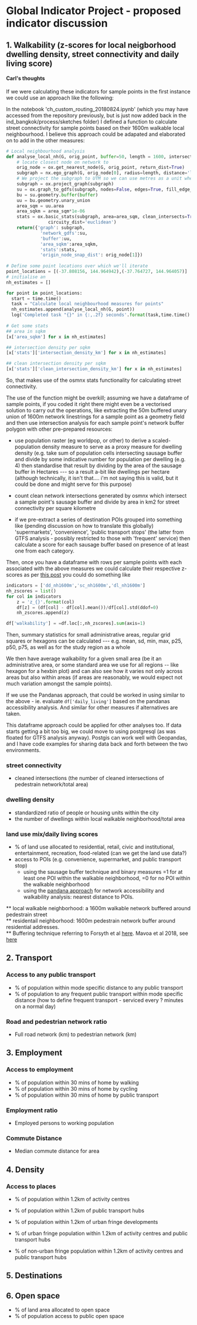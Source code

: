 # Global Indicator Project - proposed indicator discussion

## 1. Walkability (z-scores for local neigborhood dwelling density, street connectivity and daily living score) 
#### Carl's thoughts
If we were calculating these indicators for sample points in the first instance we could use an approach like the following:

In the notebook 'ch_custom_routing_20180824.ipynb' (which you may have accessed from the repository previously, but is just now added back in the ind_bangkok/process/sketches folder) I defined a function to calculate street connectivity for sample points based on their 1600m walkable local neighbourhood.  I believe this approach could be adapated and elaborated on to add in the other measures:

```python
# Local neighbourhood analysis
def analyse_local_nh(G, orig_point, buffer=50, length = 1600, intersection_tolerance = 15):
    # locate closest node on network to 
    orig_node = ox.get_nearest_node(G, orig_point, return_dist=True)
    subgraph = nx.ego_graph(G, orig_node[0], radius=length, distance='length')
    # We project the subgraph to UTM so we can use metres as a unit when buffering
    subgraph = ox.project_graph(subgraph)
    su = ox.graph_to_gdfs(subgraph, nodes=False, edges=True, fill_edge_geometry=True)
    bu = su.geometry.buffer(buffer)
    uu = bu.geometry.unary_union
    area_sqm = uu.area
    area_sqkm = area_sqm*1e-06
    stats = ox.basic_stats(subgraph, area=area_sqm, clean_intersects=True, tolerance=intersection_tolerance,
                circuity_dist='euclidean')
    return({'graph': subgraph,
             'network_gdfs':su,
             'buffer':uu,
             'area_sqkm':area_sqkm,
             'stats':stats,
             'origin_node_snap_dist': orig_node[1]})
     
# Define some point locations over which we'll iterate
point_locations = [(-37.808156, 144.964942),(-37.764727, 144.964057)]
# initialise an 
nh_estimates = []

for point in point_locations:
  start = time.time()
  task = "Calculate local neighbourhood measures for points"
  nh_estimates.append(analyse_local_nh(G, point))
  log('Completed task "{}" in {:,.2f} seconds'.format(task,time.time() - start)) 
  
# Get some stats
## area in sqkm
[x['area_sqkm'] for x in nh_estimates]

## intersection density per sqkm
[x['stats']['intersection_density_km'] for x in nh_estimates]

## clean intersection density per sqkm
[x['stats']['clean_intersection_density_km'] for x in nh_estimates]
```
So, that makes use of the osmnx stats functionality for calculating street connectivity.  

The use of the function might be overkill; assuming we have a dataframe of sample points, if you coded it right there might even be a vectorised solution to carry out the operations, like extracting the 50m buffered unary union of 1600m network linestrings for a sample point as a geometry field and then use intersection analysis for each sample point's network buffer polygon with other pre-prepared resources:

- use population raster (eg worldpop, or other) to derive a scaled-population density measure to serve as a proxy measure for dwelling density (e.g. take sum of population cells intersecting sausage buffer and divide by some indicative number for population per dwelling (e.g. 4) then standardise that result by dividing by the area of the sausage buffer in Hectares  --- so a result a-bit like dwellings per hectare (although technically, it isn't that.... i'm not saying this is valid, but it could be done and might serve for this purpose)

- count clean network intersections generated by osmnx which intersect a sample point's sausage buffer and divide by area in km2 for street connectivity per square kilometre

- if we pre-extract a series of destination POIs grouped into something like (pending discussion on how to translate this globally) 'supermarkets', 'convenience', 'public transport stops' (the latter from GTFS analysis - possibly restricted to those with 'frequent' service) then calculate a score for each sausage buffer based on presence of at least one from each category.

Then, once you have a dataframe with rows per sample points with each associated with the above measures we could calculate their respective z-scores as per [this post](https://stackoverflow.com/questions/24761998/pandas-compute-z-score-for-all-columns) you could do something like

```python
indicators = ['dd_nh1600m','sc_nh1600m','dl_nh1600m']
nh_zscores = list()
for col in indicators
    z = 'z_{}'.format(col)
    df[z] = (df[col] - df[col].mean())/df[col].std(ddof=0)
    nh_zscores.append(z)

df['walkability'] = =df.loc[:,nh_zscores].sum(axis=1)
```
Then, summary statistics for small administrative areas, regular grid squares or hexagons can be calculated --- e.g. mean, sd, min, max, p25, p50, p75, as well as for the study region as a whole

We then have average walkability for a given small area (be it an administrative area, or some standard area we use for all regions -- like hexagon for a hexbin plot) and can also see how it varies not only across areas but also within areas (if areas are reasonably, we would expect not much variation amongst the sample points).

If we use the Pandanas approach, that could be worked in using similar to the above - ie. evaluate ```df['daily_living']``` based on the pandanas accessibility analysis. And similar for other measures if alternatives are taken.

This dataframe approach could be applied for other analyses too.  If data starts getting a bit too big, we could move to using postgresql (as was floated for GTFS analysis anyway).  Postgis can work well with Geopandas, and I have code examples for sharing data back and forth between the two environments.

### street connectivity
- cleaned intersections (the number of cleaned intersections of pedestrain network/total area)

### dwelling density 
- standardized ratio of people or housing units within the city
- the number of dwellings within local walkable neighborhood/total area

### land use mix/daily living scores
- % of land use allocated to residential, retail, civic and institutional, entertainment, recreation, food-related (can we get the land use data?)
- access to POIs (e.g. convenience, supermarket, and public transport stop)
	- using the sausage buffer technique and binary measures =1 for at least one POI within the walkable neighborhood, =0 for no POI within the walkable neighborhood
	- using the [pandana approach](https://github.com/gboeing/urban-data-science/blob/59afcff905649c5f8d1f8256ec37f28496e0c740/20-Accessibility-Walkability/pandana-accessibility-demo-full.ipynb) for network accessibility and walkability analysis: nearest distance to POIs. 


** local walkable neighborhood: a 1600m walkable network buffered around pedestrain street  
** residentail neighborhood: 1600m pedestrain network buffer around residential addresses.   
** Buffering technique referring to Forsyth et al [here](https://ij-healthgeographics.biomedcentral.com/articles/10.1186/1476-072X-11-14). Mavoa et al 2018, see [here](https://www.jtlu.org/index.php/jtlu/article/view/1132)  



## 2. Transport
### Access to any public transport
- % of population within mode specific distance to any public transport
- % of population to any frequent public transport within mode specific distance (how to define frequent transport - serviced every ? minutes on a normal day)

### Road and pedestrian network ratio
- Full road network (km) to pedestrian network (km)

## 3. Employment
### Access to employment
- % of population within 30 mins of home by walking
- % of population within 30 mins of home by cycling
- % of population within 30 mins of home by public transport

### Employment ratio
- Employed persons to working population

### Commute Distance
- Median commute distance for area


## 4. Density
### Access to places
- % of population within 1.2km of activity centres
- % of population within 1.2km of public transport hubs
- % of population within 1.2km of urban fringe developments

- % of urban fringe population within 1.2km of activity centres and public transport hubs
- % of non-urban fringe population within 1.2km of activity centres and public transport hubs

## 5. Destinations


## 6. Open space
- % of land area allocated to open space
- % of population access to public open space
